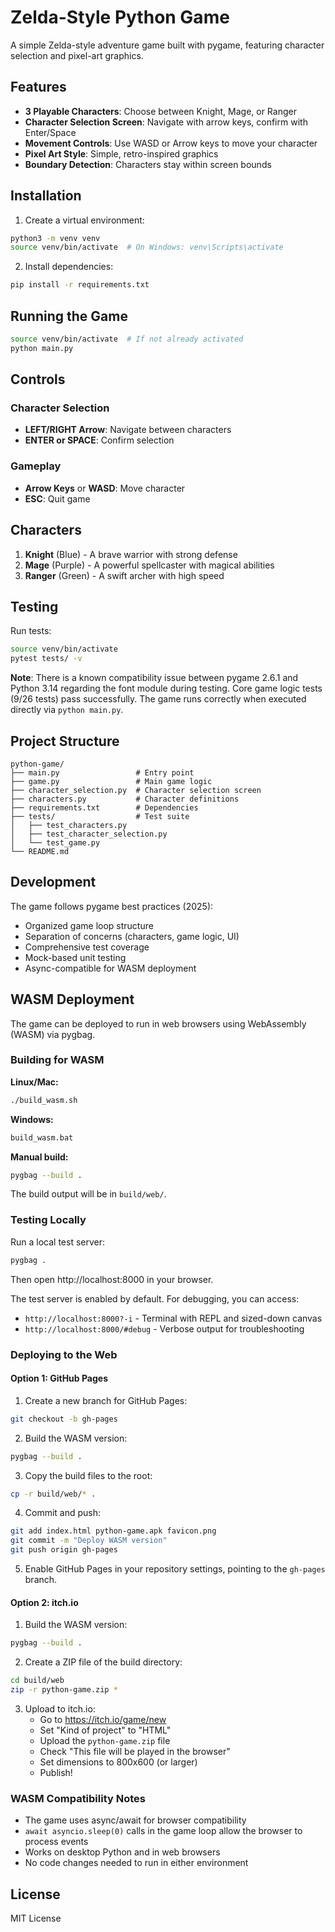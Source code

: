 # Zelda-Style Python Game

A simple Zelda-style adventure game built with pygame, featuring character selection and pixel-art graphics.

## Features

- **3 Playable Characters**: Choose between Knight, Mage, or Ranger
- **Character Selection Screen**: Navigate with arrow keys, confirm with Enter/Space
- **Movement Controls**: Use WASD or Arrow keys to move your character
- **Pixel Art Style**: Simple, retro-inspired graphics
- **Boundary Detection**: Characters stay within screen bounds

## Installation

1. Create a virtual environment:
```bash
python3 -m venv venv
source venv/bin/activate  # On Windows: venv\Scripts\activate
```

2. Install dependencies:
```bash
pip install -r requirements.txt
```

## Running the Game

```bash
source venv/bin/activate  # If not already activated
python main.py
```

## Controls

### Character Selection
- **LEFT/RIGHT Arrow**: Navigate between characters
- **ENTER or SPACE**: Confirm selection

### Gameplay
- **Arrow Keys** or **WASD**: Move character
- **ESC**: Quit game

## Characters

1. **Knight** (Blue) - A brave warrior with strong defense
2. **Mage** (Purple) - A powerful spellcaster with magical abilities
3. **Ranger** (Green) - A swift archer with high speed

## Testing

Run tests:
```bash
source venv/bin/activate
pytest tests/ -v
```

**Note**: There is a known compatibility issue between pygame 2.6.1 and Python 3.14 regarding the font module during testing. Core game logic tests (9/26 tests) pass successfully. The game runs correctly when executed directly via `python main.py`.

## Project Structure

```
python-game/
├── main.py                 # Entry point
├── game.py                 # Main game logic
├── character_selection.py  # Character selection screen
├── characters.py           # Character definitions
├── requirements.txt        # Dependencies
├── tests/                  # Test suite
│   ├── test_characters.py
│   ├── test_character_selection.py
│   └── test_game.py
└── README.md
```

## Development

The game follows pygame best practices (2025):
- Organized game loop structure
- Separation of concerns (characters, game logic, UI)
- Comprehensive test coverage
- Mock-based unit testing
- Async-compatible for WASM deployment

## WASM Deployment

The game can be deployed to run in web browsers using WebAssembly (WASM) via pygbag.

### Building for WASM

**Linux/Mac:**
```bash
./build_wasm.sh
```

**Windows:**
```bash
build_wasm.bat
```

**Manual build:**
```bash
pygbag --build .
```

The build output will be in `build/web/`.

### Testing Locally

Run a local test server:
```bash
pygbag .
```

Then open http://localhost:8000 in your browser.

The test server is enabled by default. For debugging, you can access:
- `http://localhost:8000?-i` - Terminal with REPL and sized-down canvas
- `http://localhost:8000/#debug` - Verbose output for troubleshooting

### Deploying to the Web

#### Option 1: GitHub Pages

1. Create a new branch for GitHub Pages:
```bash
git checkout -b gh-pages
```

2. Build the WASM version:
```bash
pygbag --build .
```

3. Copy the build files to the root:
```bash
cp -r build/web/* .
```

4. Commit and push:
```bash
git add index.html python-game.apk favicon.png
git commit -m "Deploy WASM version"
git push origin gh-pages
```

5. Enable GitHub Pages in your repository settings, pointing to the `gh-pages` branch.

#### Option 2: itch.io

1. Build the WASM version:
```bash
pygbag --build .
```

2. Create a ZIP file of the build directory:
```bash
cd build/web
zip -r python-game.zip *
```

3. Upload to itch.io:
   - Go to https://itch.io/game/new
   - Set "Kind of project" to "HTML"
   - Upload the `python-game.zip` file
   - Check "This file will be played in the browser"
   - Set dimensions to 800x600 (or larger)
   - Publish!

### WASM Compatibility Notes

- The game uses async/await for browser compatibility
- `await asyncio.sleep(0)` calls in the game loop allow the browser to process events
- Works on desktop Python and in web browsers
- No code changes needed to run in either environment

## License

MIT License
